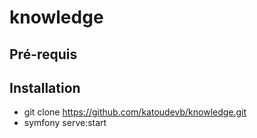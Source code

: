 # knowledge

## Pré-requis

## Installation
- git clone https://github.com/katoudevb/knowledge.git
- symfony serve:start
